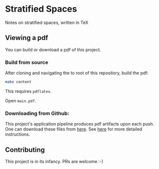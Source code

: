 # Stratified Spaces

Notes on stratified spaces, written in TeX

## Viewing a pdf

You can build or download a pdf of this project.

### Build from source

After cloning and navigating the to root of this repository, build the pdf:

```bash
make content
```

This requires `pdflatex`.

Open `main.pdf`.

### Downloading from Github:

This project's application pipeline produces pdf artifacts upon each
push. One can download these files from 
[here](https://github.com/jmann277/stratified_spaces/actions).
See [here](https://github.com/actions/upload-artifact#where-does-the-upload-go)
for more detailed instructions.

## Contributing

This project is in its infancy. PRs are welcome :-)
